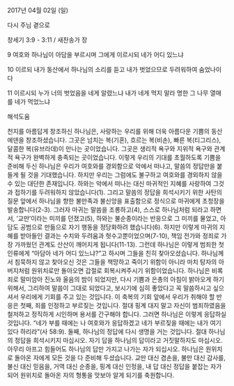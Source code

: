 2017년 04월 02일 (일)

다시 주님 곁으로



창세기 3:9 - 3:11 / 새찬송가  장

9 여호와 하나님이 아담을 부르시며 그에게 이르시되 네가 어디 있느냐

10 이르되 내가 동산에서 하나님의 소리를 듣고 내가 벗었으므로 두려워하여 숨었나이다

11 이르시되 누가 너의 벗었음을 네게 알렸느냐 내가 네게 먹지 말라 명한 그 나무 열매를 네가 먹었느냐

해석도움





천지를 아름답게 창조하신 하나님은, 사랑하는 우리를 위해 더욱 아름다운 기쁨의 동산 에덴을 창조하셨습니다. 그곳은 넘치는 복(기혼), 흐르는 복(비손), 빠른 복(티그리스), 달콤한 복(유브라데)이 만나는 곳이었습니다. 그곳은 생리적 욕구와 지위적 욕구와 관계적 욕구가 완벽하게 충족되는 곳이었습니다. 이렇게 우리의 기대를 초월하도록 기쁨을 준비해 두신 하나님은 우리가 여호와를 경외함으로 악에서 떠나고, 말씀의 정답만을 붙들게 될 것을 기대했습니다. 하지만 우리는 그럼에도 불구하고 여호와를 경외하지 않을 수 있는 대단한 존재입니다. 하와는 악에서 떠나는 대신 마귀적인 지혜를 사랑하여 그것과 접하기를 두려워하지 않았습니다(1). 그리고 말씀의 정답을 희석시키기 위한 사탄의 질문 앞에서 하나님을 향한 불만족과 불신앙을 표출함으로 정식으로 마귀에게 초청장을 발송합니다(2-3). 그러자 마귀는 말씀을 조롱하고(4), 스스로 하나님처럼 되라고 하면서, ‘교만’이라는 미끼를 던졌고(5), 하와는 불순종이라는 반응으로 그 미끼를 물었고, 아담도 공범으로 만듦으로 자기 행동을 정당화하려 했습니다(6). 하지만 이렇게 마귀의 지혜를 받아들인 결과는 수치와 두려움과 헛수고뿐이었으며(7-10), 책임 전가와 정죄로 가장 가까웠던 관계도 산산이 깨어지게 됩니다(11-13). 그런데 하나님은 이렇게 범죄한 첫 인류에게 “아담아 네가 어디 있느냐?”고 하시며 그들을 친히 찾아오셨습니다. 하나님께서 침묵하지 않고 찾아오신 것은 그들을 책망하고 죽이기 위함이 아니라 마치 탕자의 아버지처럼 원위치로만 돌아오면 갑절로 회복시켜주시기 위함이었습니다. 하나님은 비록 죄로 말미암아 진노와 울음의 밤이 되었지만, 다시 기쁨과 은총의 아침이 밝아오게 하기 위해서, 그리하여 말씀이 그대로 되었다고, 보시기에 심히 좋았다고 꼭 말씀하시고 싶으셔서 우리에게 기회를 주고 있는 것입니다. 이 축복의 기회 앞에서 우리가 취해야 할 반응은 첫째, 죄를 인정하고 부르짖는 것입니다. 절대 핑계 대지 말고 자신이 범죄하였음을 철저하고 정직하게 시인하며 용서를 간구해야 합니다. 그러면 하나님은 이렇게 응답하실 것입니다. “네가 부를 때에는 나 여호와가 응답하겠고 네가 부르짖을 때에는 내가 여기 있다 하리라”(사 58:9). 둘째, 하나님의 정답에 다시 생명을 거는 것입니다. 절대 하나님의 정답을 희석시키지 마십시오. 자기 답을 하나님의 답이라고 거짓말하지도 마십시오. 아무리 아프고 힘들어도 하나님의 답만 가지고 나가는 자가 되십시오. 하나님은 원위치로 돌아온 자에게 모든 것을 다 준비해 두셨습니다. 교만 대신 겸손을, 불만 대신 감사를, 불신 대신 믿음을, 거역 대신 순종을, 핑계 대신 인정을, 내 답 대신 정답을 붙잡는 자가 되어 원위치로 돌아온 자의 형통을 맛보아 알게 되기를 축원합니다.